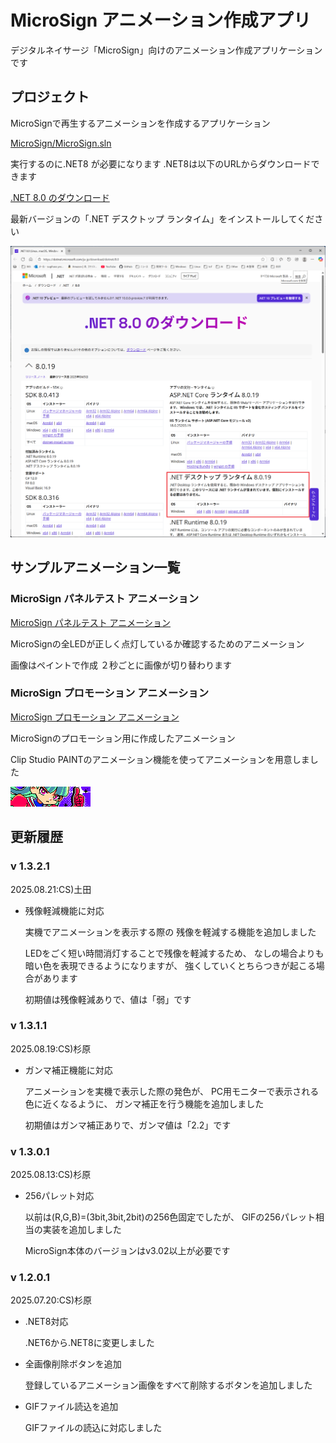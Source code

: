 # MicroSign アニメーション作成アプリ

デジタルネイサージ「MicroSign」向けのアニメーション作成アプリケーションです

## プロジェクト

MicroSignで再生するアニメーションを作成するアプリケーション

[MicroSign/MicroSign.sln](MicroSign/MicroSign.sln)


実行するのに.NET8 が必要になります
 .NET8は以下のURLからダウンロードできます

[.NET 8.0 のダウンロード](https://dotnet.microsoft.com/ja-jp/download/dotnet/8.0)

最新バージョンの「.NET デスクトップ ランタイム」をインストールしてください

![.NET8](./DocumentImages/dotNet8Install.png)



## サンプルアニメーション一覧

### MicroSign パネルテスト アニメーション

[MicroSign パネルテスト アニメーション](./SampleAnimations/MicroSignパネルテストアニメーション/)

MicroSignの全LEDが正しく点灯しているか確認するためのアニメーション

画像はペイントで作成
２秒ごとに画像が切り替わります


### MicroSign プロモーション アニメーション

[MicroSign プロモーション アニメーション](./SampleAnimations/MicroSignプロモーションアニメーション/)

MicroSignのプロモーション用に作成したアニメーション

Clip Studio PAINTのアニメーション機能を使ってアニメーションを用意しました

![MicroSignプロモーション](./DocumentImages/MicroSignPromotion.png)


## 更新履歴

### v 1.3.2.1

2025.08.21:CS)土田

- 残像軽減機能に対応
   
  実機でアニメーションを表示する際の
  残像を軽減する機能を追加しました

  LEDをごく短い時間消灯することで残像を軽減するため、
  なしの場合よりも暗い色を表現できるようになりますが、
  強くしていくとちらつきが起こる場合があります

  初期値は残像軽減ありで、値は「弱」です


### v 1.3.1.1

2025.08.19:CS)杉原

- ガンマ補正機能に対応
   
  アニメーションを実機で表示した際の発色が、
  PC用モニターで表示される色に近くなるように、
  ガンマ補正を行う機能を追加しました

  初期値はガンマ補正ありで、ガンマ値は「2.2」です


### v 1.3.0.1

2025.08.13:CS)杉原

- 256パレット対応
   
  以前は(R,G,B)=(3bit,3bit,2bit)の256色固定でしたが、
  GIFの256パレット相当の実装を追加しました

  MicroSign本体のバージョンはv3.02以上が必要です


### v 1.2.0.1

2025.07.20:CS)杉原

- .NET8対応

  .NET6から.NET8に変更しました


- 全画像削除ボタンを追加

  登録しているアニメーション画像をすべて削除するボタンを追加しました


- GIFファイル読込を追加

  GIFファイルの読込に対応しました